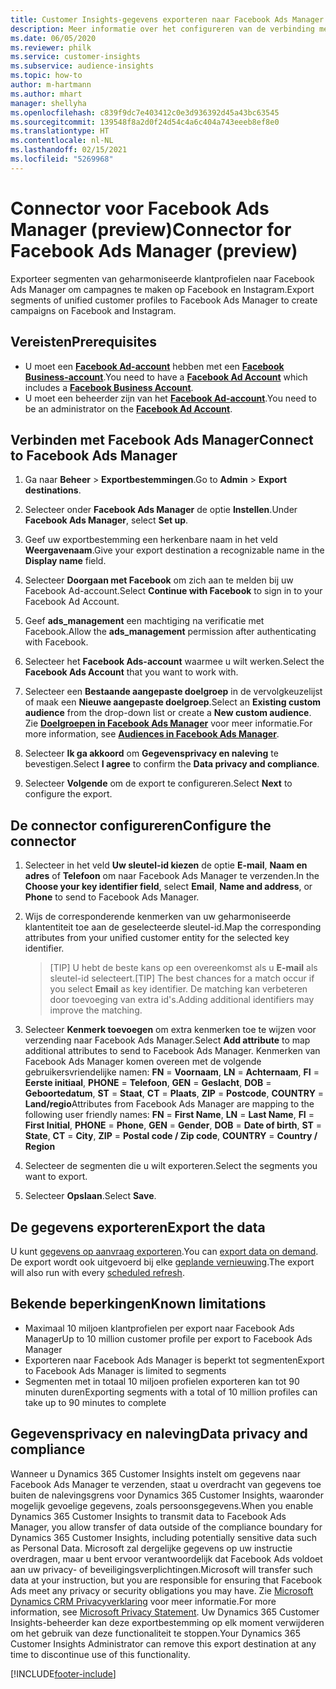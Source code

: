 ```yaml
---
title: Customer Insights-gegevens exporteren naar Facebook Ads Manager
description: Meer informatie over het configureren van de verbinding met Facebook Ads Manager.
ms.date: 06/05/2020
ms.reviewer: philk
ms.service: customer-insights
ms.subservice: audience-insights
ms.topic: how-to
author: m-hartmann
ms.author: mhart
manager: shellyha
ms.openlocfilehash: c839f9dc7e403412c0e3d936392d45a43bc63545
ms.sourcegitcommit: 139548f8a2d0f24d54c4a6c404a743eeeb8ef8e0
ms.translationtype: HT
ms.contentlocale: nl-NL
ms.lasthandoff: 02/15/2021
ms.locfileid: "5269968"
---
```

# <a name="connector-for-facebook-ads-manager-preview"></a><span data-ttu-id="8bb55-103">Connector voor Facebook Ads Manager (preview)</span><span class="sxs-lookup"><span data-stu-id="8bb55-103">Connector for Facebook Ads Manager (preview)</span></span>

<span data-ttu-id="8bb55-104">Exporteer segmenten van geharmoniseerde klantprofielen naar Facebook Ads Manager om campagnes te maken op Facebook en Instagram.</span><span class="sxs-lookup"><span data-stu-id="8bb55-104">Export segments of unified customer profiles to Facebook Ads Manager to create campaigns on Facebook and Instagram.</span></span>

## <a name="prerequisites"></a><span data-ttu-id="8bb55-105">Vereisten</span><span class="sxs-lookup"><span data-stu-id="8bb55-105">Prerequisites</span></span>

- <span data-ttu-id="8bb55-106">U moet een [**Facebook Ad-account**](https://www.facebook.com/business/learn/lessons/step-by-step-ads-manager-account) hebben met een [**Facebook Business-account**](https://business.facebook.com/).</span><span class="sxs-lookup"><span data-stu-id="8bb55-106">You need to have a [**Facebook Ad Account**](https://www.facebook.com/business/learn/lessons/step-by-step-ads-manager-account) which includes a [**Facebook Business Account**](https://business.facebook.com/).</span></span>
- <span data-ttu-id="8bb55-107">U moet een beheerder zijn van het [**Facebook Ad-account**](https://www.facebook.com/business/learn/lessons/step-by-step-ads-manager-account).</span><span class="sxs-lookup"><span data-stu-id="8bb55-107">You need to be an administrator on the [**Facebook Ad Account**](https://www.facebook.com/business/learn/lessons/step-by-step-ads-manager-account).</span></span>

## <a name="connect-to-facebook-ads-manager"></a><span data-ttu-id="8bb55-108">Verbinden met Facebook Ads Manager</span><span class="sxs-lookup"><span data-stu-id="8bb55-108">Connect to Facebook Ads Manager</span></span>

1. <span data-ttu-id="8bb55-109">Ga naar **Beheer** > **Exportbestemmingen**.</span><span class="sxs-lookup"><span data-stu-id="8bb55-109">Go to **Admin** > **Export destinations**.</span></span>

1. <span data-ttu-id="8bb55-110">Selecteer onder **Facebook Ads Manager** de optie **Instellen**.</span><span class="sxs-lookup"><span data-stu-id="8bb55-110">Under **Facebook Ads Manager**, select **Set up**.</span></span>

1. <span data-ttu-id="8bb55-111">Geef uw exportbestemming een herkenbare naam in het veld **Weergavenaam**.</span><span class="sxs-lookup"><span data-stu-id="8bb55-111">Give your export destination a recognizable name in the **Display name** field.</span></span>

1. <span data-ttu-id="8bb55-112">Selecteer **Doorgaan met Facebook** om zich aan te melden bij uw Facebook Ad-account.</span><span class="sxs-lookup"><span data-stu-id="8bb55-112">Select **Continue with Facebook** to sign in to your Facebook Ad Account.</span></span>

1. <span data-ttu-id="8bb55-113">Geef **ads_management** een machtiging na verificatie met Facebook.</span><span class="sxs-lookup"><span data-stu-id="8bb55-113">Allow the **ads_management** permission after authenticating with Facebook.</span></span>

1. <span data-ttu-id="8bb55-114">Selecteer het **Facebook Ads-account** waarmee u wilt werken.</span><span class="sxs-lookup"><span data-stu-id="8bb55-114">Select the **Facebook Ads Account** that you want to work with.</span></span>

1. <span data-ttu-id="8bb55-115">Selecteer een **Bestaande aangepaste doelgroep** in de vervolgkeuzelijst of maak een **Nieuwe aangepaste doelgroep**.</span><span class="sxs-lookup"><span data-stu-id="8bb55-115">Select an **Existing custom audience** from the drop-down list or create a **New custom audience**.</span></span> <span data-ttu-id="8bb55-116">Zie [**Doelgroepen in Facebook Ads Manager**](https://www.facebook.com/business/help/744354708981227?id=2469097953376494) voor meer informatie.</span><span class="sxs-lookup"><span data-stu-id="8bb55-116">For more information, see [**Audiences in Facebook Ads Manager**](https://www.facebook.com/business/help/744354708981227?id=2469097953376494).</span></span>

1. <span data-ttu-id="8bb55-117">Selecteer **Ik ga akkoord** om **Gegevensprivacy en naleving** te bevestigen.</span><span class="sxs-lookup"><span data-stu-id="8bb55-117">Select **I agree** to confirm the **Data privacy and compliance**.</span></span>

1. <span data-ttu-id="8bb55-118">Selecteer **Volgende** om de export te configureren.</span><span class="sxs-lookup"><span data-stu-id="8bb55-118">Select **Next** to configure the export.</span></span>

## <a name="configure-the-connector"></a><span data-ttu-id="8bb55-119">De connector configureren</span><span class="sxs-lookup"><span data-stu-id="8bb55-119">Configure the connector</span></span>

1. <span data-ttu-id="8bb55-120">Selecteer in het veld **Uw sleutel-id kiezen** de optie **E-mail**, **Naam en adres** of **Telefoon** om naar Facebook Ads Manager te verzenden.</span><span class="sxs-lookup"><span data-stu-id="8bb55-120">In the **Choose your key identifier field**, select **Email**, **Name and address**, or **Phone** to send to Facebook Ads Manager.</span></span>

1. <span data-ttu-id="8bb55-121">Wijs de corresponderende kenmerken van uw geharmoniseerde klantentiteit toe aan de geselecteerde sleutel-id.</span><span class="sxs-lookup"><span data-stu-id="8bb55-121">Map the corresponding attributes from your unified customer entity for the selected key identifier.</span></span>
   > <span data-ttu-id="8bb55-122">[TIP] U hebt de beste kans op een overeenkomst als u **E-mail** als sleutel-id selecteert.</span><span class="sxs-lookup"><span data-stu-id="8bb55-122">[TIP] The best chances for a match occur if you select **Email** as key identifier.</span></span> <span data-ttu-id="8bb55-123">De matching kan verbeteren door toevoeging van extra id's.</span><span class="sxs-lookup"><span data-stu-id="8bb55-123">Adding additional identifiers may improve the matching.</span></span>

1. <span data-ttu-id="8bb55-124">Selecteer **Kenmerk toevoegen** om extra kenmerken toe te wijzen voor verzending naar Facebook Ads Manager.</span><span class="sxs-lookup"><span data-stu-id="8bb55-124">Select **Add attribute** to map additional attributes to send to Facebook Ads Manager.</span></span> <span data-ttu-id="8bb55-125">Kenmerken van Facebook Ads Manager komen overeen met de volgende gebruikersvriendelijke namen: **FN** = **Voornaam**, **LN** = **Achternaam**, **FI** = **Eerste initiaal**, **PHONE** = **Telefoon**, **GEN** = **Geslacht**, **DOB** = **Geboortedatum**, **ST** = **Staat**, **CT** = **Plaats**, **ZIP** = **Postcode**, **COUNTRY** = **Land/regio**</span><span class="sxs-lookup"><span data-stu-id="8bb55-125">Attributes from Facebook Ads Manager are mapping to the following user friendly names: **FN** = **First Name**, **LN** = **Last Name**, **FI** = **First Initial**, **PHONE** = **Phone**, **GEN** = **Gender**, **DOB** = **Date of birth**, **ST** = **State**, **CT** = **City**, **ZIP** = **Postal code / Zip code**, **COUNTRY** = **Country / Region**</span></span>

1. <span data-ttu-id="8bb55-126">Selecteer de segmenten die u wilt exporteren.</span><span class="sxs-lookup"><span data-stu-id="8bb55-126">Select the segments you want to export.</span></span>

1. <span data-ttu-id="8bb55-127">Selecteer **Opslaan**.</span><span class="sxs-lookup"><span data-stu-id="8bb55-127">Select **Save**.</span></span>

## <a name="export-the-data"></a><span data-ttu-id="8bb55-128">De gegevens exporteren</span><span class="sxs-lookup"><span data-stu-id="8bb55-128">Export the data</span></span>

<span data-ttu-id="8bb55-129">U kunt [gegevens op aanvraag exporteren](export-destinations.md).</span><span class="sxs-lookup"><span data-stu-id="8bb55-129">You can [export data on demand](export-destinations.md).</span></span> <span data-ttu-id="8bb55-130">De export wordt ook uitgevoerd bij elke [geplande vernieuwing](system.md#schedule-tab).</span><span class="sxs-lookup"><span data-stu-id="8bb55-130">The export will also run with every [scheduled refresh](system.md#schedule-tab).</span></span>

## <a name="known-limitations"></a><span data-ttu-id="8bb55-131">Bekende beperkingen</span><span class="sxs-lookup"><span data-stu-id="8bb55-131">Known limitations</span></span>

- <span data-ttu-id="8bb55-132">Maximaal 10 miljoen klantprofielen per export naar Facebook Ads Manager</span><span class="sxs-lookup"><span data-stu-id="8bb55-132">Up to 10 million customer profile per export to Facebook Ads Manager</span></span> 
- <span data-ttu-id="8bb55-133">Exporteren naar Facebook Ads Manager is beperkt tot segmenten</span><span class="sxs-lookup"><span data-stu-id="8bb55-133">Export to Facebook Ads Manager is limited to segments</span></span>
- <span data-ttu-id="8bb55-134">Segmenten met in totaal 10 miljoen profielen exporteren kan tot 90 minuten duren</span><span class="sxs-lookup"><span data-stu-id="8bb55-134">Exporting segments with a total of 10 million profiles can take up to 90 minutes to complete</span></span>

## <a name="data-privacy-and-compliance"></a><span data-ttu-id="8bb55-135">Gegevensprivacy en naleving</span><span class="sxs-lookup"><span data-stu-id="8bb55-135">Data privacy and compliance</span></span>

<span data-ttu-id="8bb55-136">Wanneer u Dynamics 365 Customer Insights instelt om gegevens naar Facebook Ads Manager te verzenden, staat u overdracht van gegevens toe buiten de nalevingsgrens voor Dynamics 365 Customer Insights, waaronder mogelijk gevoelige gegevens, zoals persoonsgegevens.</span><span class="sxs-lookup"><span data-stu-id="8bb55-136">When you enable Dynamics 365 Customer Insights to transmit data to Facebook Ads Manager, you allow transfer of data outside of the compliance boundary for Dynamics 365 Customer Insights, including potentially sensitive data such as Personal Data.</span></span> <span data-ttu-id="8bb55-137">Microsoft zal dergelijke gegevens op uw instructie overdragen, maar u bent ervoor verantwoordelijk dat Facebook Ads voldoet aan uw privacy- of beveiligingsverplichtingen.</span><span class="sxs-lookup"><span data-stu-id="8bb55-137">Microsoft will transfer such data at your instruction, but you are responsible for ensuring that Facebook Ads meet any privacy or security obligations you may have.</span></span> <span data-ttu-id="8bb55-138">Zie [Microsoft Dynamics CRM Privacyverklaring](https://go.microsoft.com/fwlink/?linkid=396732) voor meer informatie.</span><span class="sxs-lookup"><span data-stu-id="8bb55-138">For more information, see [Microsoft Privacy Statement](https://go.microsoft.com/fwlink/?linkid=396732).</span></span>
<span data-ttu-id="8bb55-139">Uw Dynamics 365 Customer Insights-beheerder kan deze exportbestemming op elk moment verwijderen om het gebruik van deze functionaliteit te stoppen.</span><span class="sxs-lookup"><span data-stu-id="8bb55-139">Your Dynamics 365 Customer Insights Administrator can remove this export destination at any time to discontinue use of this functionality.</span></span>


[!INCLUDE[footer-include](../includes/footer-banner.md)]